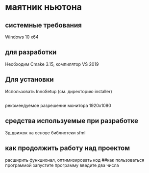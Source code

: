 # маятник ньютона
## системные требования
Windows 10 x64

## для разработки
Необходим Cmake 3.15, компилятор VS 2019
## Для установки
Использовать InnoSetup (см. директорию installer)
##
рекомендуемое разрешение монитора 1920x1080
## средства используемые при разработке
3д движок на основе библиотеки sfml
## как продолжить работу над проектом
расширить функционал, оптимизировать код
##как пользоваться программой
запустите программу введите два числа